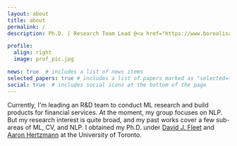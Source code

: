 ```yaml
---
layout: about
title: about
permalink: /
description: Ph.D. | Research Team Lead @<a href="https://www.borealisai.com">Borealis AI</a>

profile:
  align: right
  image: prof_pic.jpg

news: true  # includes a list of news items
selected_papers: true # includes a list of papers marked as "selected={true}"
social: true  # includes social icons at the bottom of the page
---
```


Currently, I'm leading an R&D team to conduct ML research and build products for financial services. At the moment, my group focuses on NLP. But my research interest is quite broad, and my past works cover a few sub-areas of ML, CV, and NLP. I obtained my Ph.D. under <a href="http://www.cs.toronto.edu/~fleet/">David J. Fleet</a> and <a href="https://www.dgp.toronto.edu/~hertzman/">Aaron Hertzmann</a> at the University of Toronto. 

